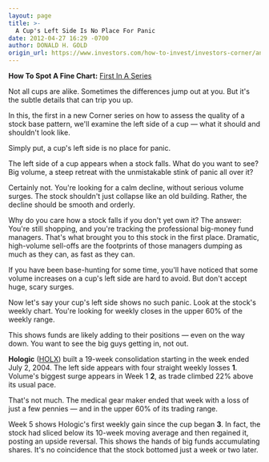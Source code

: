 ```yaml
---
layout: page
title: >-
  A Cup's Left Side Is No Place For Panic
date: 2012-04-27 16:29 -0700
author: DONALD H. GOLD
origin_url: https://www.investors.com/how-to-invest/investors-corner/analyzing-left-side-of-good-cup-base
---
```





**How To Spot A Fine Chart:** [First In A Series](http://news.investors.com/specialreport/609681/201204301622/how-to-spot-a-fine-chart.aspx)


Not all cups are alike. Sometimes the differences jump out at you. But it's the subtle details that can trip you up.


In this, the first in a new Corner series on how to assess the quality of a stock base pattern, we'll examine the left side of a cup — what it should and shouldn't look like.


Simply put, a cup's left side is no place for panic.


The left side of a cup appears when a stock falls. What do you want to see? Big volume, a steep retreat with the unmistakable stink of panic all over it?


Certainly not. You're looking for a calm decline, without serious volume surges. The stock shouldn't just collapse like an old building. Rather, the decline should be smooth and orderly.


Why do you care how a stock falls if you don't yet own it? The answer: You're still shopping, and you're tracking the professional big-money fund managers. That's what brought you to this stock in the first place. Dramatic, high-volume sell-offs are the footprints of those managers dumping as much as they can, as fast as they can.


If you have been base-hunting for some time, you'll have noticed that some volume increases on a cup's left side are hard to avoid. But don't accept huge, scary surges.


Now let's say your cup's left side shows no such panic. Look at the stock's weekly chart. You're looking for weekly closes in the upper 60% of the weekly range.


This shows funds are likely adding to their positions — even on the way down. You want to see the big guys getting in, not out.


**Hologic** ([HOLX](https://research.investors.com/quote.aspx?symbol=HOLX)) built a 19-week consolidation starting in the week ended July 2, 2004. The left side appears with four straight weekly losses **1**. Volume's biggest surge appears in Week 1 **2**, as trade climbed 22% above its usual pace.


That's not much. The medical gear maker ended that week with a loss of just a few pennies — and in the upper 60% of its trading range.


Week 5 shows Hologic's first weekly gain since the cup began **3**. In fact, the stock had sliced below its 10-week moving average and then regained it, posting an upside reversal. This shows the hands of big funds accumulating shares. It's no coincidence that the stock bottomed just a week or two later.




